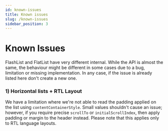 ```yaml
---
id: known-issues
title: Known issues
slug: /known-issues
sidebar_position: 3
---
```


# Known Issues

FlashList and FlatList have very different internal. While the API is almost the same, the behaviour might be different in some cases due to a bug, limitation or missing implementation. In any case, if the issue is already listed here don't create a new one.

### 1) Horizontal lists + RTL Layout

We have a limitation where we're not able to read the padding applied on the list using `contentContainerStyle`. Small values shouldn't cause an issue; however, if you require precise `scrollTo` or `initialScrollIndex`, then apply padding or margin to the header instead. Please note that this applies only to RTL language layouts.
